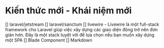 # Kiến thức mới - Khái niệm mới

[] laravel/jetstream
[] laravel/sanctum
[] livewire
    - Livewire là một full-stack framework cho Laravel giúp việc xây dựng các giao diện động trở nên đơn giản hơn. Đây là một stack tuyệt vời để lựa chọn nếu bạn muốn xây dựng một SPA
[] Blade Component
[] Markdown
